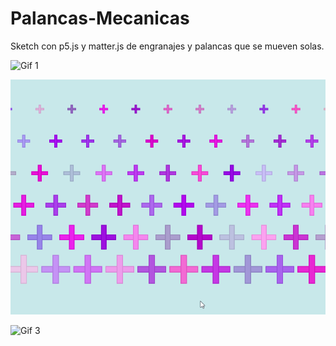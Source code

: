 # Palancas-Mecanicas

Sketch con p5.js y matter.js de engranajes y palancas que se mueven solas.

![Gif 1](./superplinko.gif)

![Gif 2](./superplinko_prueba_conseguido.gif)

![Gif 3](./superplinko_prueba6.gif)


